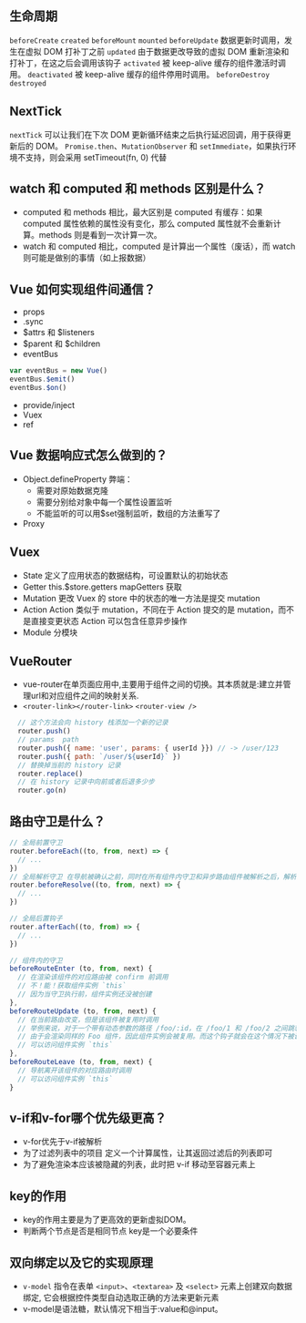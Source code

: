 ## 生命周期
  `beforeCreate`
  `created`
  `beforeMount`
  `mounted`
  `beforeUpdate` 数据更新时调用，发生在虚拟 DOM 打补丁之前
  `updated` 由于数据更改导致的虚拟 DOM 重新渲染和打补丁，在这之后会调用该钩子
  `activated` 被 keep-alive 缓存的组件激活时调用。
  `deactivated` 被 keep-alive 缓存的组件停用时调用。
  `beforeDestroy`
  `destroyed`

## NextTick

  `nextTick` 可以让我们在下次 DOM 更新循环结束之后执行延迟回调，用于获得更新后的 DOM。
  `Promise.then`、`MutationObserver` 和 `setImmediate`，如果执行环境不支持，则会采用 setTimeout(fn, 0) 代替

## watch 和 computed 和 methods 区别是什么？

  - computed 和 methods 相比，最大区别是 computed 有缓存：如果 computed 属性依赖的属性没有变化，那么 computed 属性就不会重新计算。methods 则是看到一次计算一次。
  - watch 和 computed 相比，computed 是计算出一个属性（废话），而 watch 则可能是做别的事情（如上报数据）

## Vue 如何实现组件间通信？

  - props
  - .sync 
  - $attrs 和 $listeners
  - $parent 和 $children
  - eventBus
  ```js
  var eventBus = new Vue()
  eventBus.$emit() 
  eventBus.$on()
  ```
  - provide/inject
  - Vuex
  - ref

## Vue 数据响应式怎么做到的？

  - Object.defineProperty
    弊端：
      - 需要对原始数据克隆
      - 需要分别给对象中每一个属性设置监听
      - 不能监听的可以用$set强制监听，数组的方法重写了
  - Proxy

## Vuex

  - State 定义了应用状态的数据结构，可设置默认的初始状态
  - Getter this.$store.getters mapGetters 获取
  - Mutation 更改 Vuex 的 store 中的状态的唯一方法是提交 mutation
  - Action Action 类似于 mutation，不同在于 Action 提交的是 mutation，而不是直接变更状态 Action 可以包含任意异步操作
  - Module 分模块

## VueRouter

  - vue-router在单页面应用中,主要用于组件之间的切换。其本质就是:建立并管理url和对应组件之间的映射关系.
  - `<router-link></router-link>` `<router-view />`
  ```js
    // 这个方法会向 history 栈添加一个新的记录
    router.push()
    // params  path
    router.push({ name: 'user', params: { userId }}) // -> /user/123
    router.push({ path: `/user/${userId}` })
    // 替换掉当前的 history 记录
    router.replace()
    // 在 history 记录中向前或者后退多少步
    router.go(n)
  ```

## 路由守卫是什么？
  ```js
  // 全局前置守卫
  router.beforeEach((to, from, next) => {
    // ...
  })
  // 全局解析守卫 在导航被确认之前，同时在所有组件内守卫和异步路由组件被解析之后，解析守卫就被调用
  router.beforeResolve((to, from, next) => {
    // ...
  })
  
  // 全局后置钩子
  router.afterEach((to, from) => {
    // ...
  })

  // 组件内的守卫
  beforeRouteEnter (to, from, next) {
    // 在渲染该组件的对应路由被 confirm 前调用
    // 不！能！获取组件实例 `this`
    // 因为当守卫执行前，组件实例还没被创建
  },
  beforeRouteUpdate (to, from, next) {
    // 在当前路由改变，但是该组件被复用时调用
    // 举例来说，对于一个带有动态参数的路径 /foo/:id，在 /foo/1 和 /foo/2 之间跳转的时候，
    // 由于会渲染同样的 Foo 组件，因此组件实例会被复用。而这个钩子就会在这个情况下被调用。
    // 可以访问组件实例 `this`
  },
  beforeRouteLeave (to, from, next) {
    // 导航离开该组件的对应路由时调用
    // 可以访问组件实例 `this`
  }
  ```

## v-if和v-for哪个优先级更高？
  - v-for优先于v-if被解析
  - 为了过滤列表中的项目 定义一个计算属性，让其返回过滤后的列表即可
  - 为了避免渲染本应该被隐藏的列表，此时把 v-if 移动至容器元素上

## key的作用
  - key的作用主要是为了更高效的更新虚拟DOM。
  - 判断两个节点是否是相同节点 key是一个必要条件

## 双向绑定以及它的实现原理

  - `v-model` 指令在表单 `<input>`、`<textarea>` 及 `<select>` 元素上创建双向数据绑定, 它会根据控件类型自动选取正确的方法来更新元素
  - v-model是语法糖，默认情况下相当于:value和@input。
